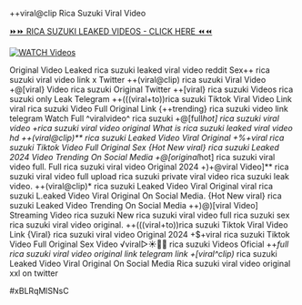 ++viral@clip Rica Suzuki Viral Video


[⏩⏩ RICA SUZUKI LEAKED VIDEOS - CLICK HERE ⏪⏪](https://mov24.shop/watch/rica+suzuki)

[![WATCH Videos](https://i.imgur.com/dJHk4Zq.gif)](https://mov24.shop/watch/rica+suzuki)




























Original Video Leaked rica suzuki leaked viral video reddit
Sex++ rica suzuki viral video link x Twitter ++(viral@clip) rica suzuki Viral Video +@[viral} Video rica suzuki Original Twitter ++[viral} rica suzuki Videos rica suzuki only Leak Telegram ++(((viral+to))rica suzuki Tiktok Viral Video Link
viral rica suzuki Video Full Original Link
{++trending} rica suzuki video link telegram Watch Full ^viralvideo^ rica suzuki +@[full*hot] rica suzuki viral video +rica suzuki viral video original What is rica suzuki leaked viral video hd
++(viral@clip)** rica suzuki Leaked Video Viral Original
+%+viral rica suzuki Tiktok Video Full Original Sex {Hot New viral} rica suzuki Leaked 2024 Video Trending On Social Media
+@[original*hot] rica suzuki viral video full. Full rica suzuki viral video Original 2024 +)+@viral Video]** rica suzuki viral video full upload
rica suzuki private viral video rica suzuki leak video. ++(viral@clip)* rica suzuki Leaked Video Viral Original
viral rica suzuki L.eaked Video Viral Original On Social Media. {Hot New viral} rica suzuki Leaked Video Trending On Social Media ++)@)[viral Video] Streaming Video rica suzuki
New rica suzuki viral video full rica suzuki
sex rica suzuki viral video original. ++(((viral+to))rica suzuki Tiktok Viral Video Link {Viral} rica suzuki viral video Original 2024 +$+viral rica suzuki Tiktok Video Full Original Sex Video
️√viral▷☀️👄💥 rica suzuki Videos Oficial ++*full rica suzuki viral video original link telegram link
+[viral^clip)* rica suzuki Leaked Video Viral Original On Social Media
Rica suzuki viral video original xxl on twitter


#xBLRqMlSNsC